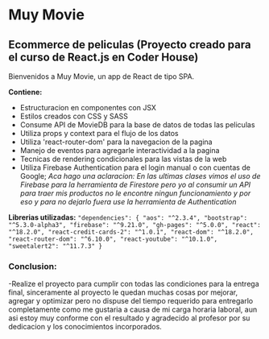 # **Muy Movie**

## **Ecommerce de peliculas** (Proyecto creado para el curso de React.js en Coder House)

Bienvenidos a Muy Movie, un app de React de tipo SPA.

**Contiene:**
- Estructuracion en componentes con JSX
- Estilos creados con CSS y SASS
- Consume API de MovieDB para la base de datos de todas las peliculas
- Utiliza props y context para el flujo de los datos
- Utiliza 'react-router-dom' para la navegacion de la pagina
- Manejo de eventos para agregarle interactividad a la pagina
- Tecnicas de rendering condicionales para las vistas de la web
- Utiliza Firebase Authentication para el login manual o con cuentas de Google;
    _Aca hago una aclaracion: En las ultimas clases vimos el uso de Firebase para la herramienta de Firestore pero yo al consumir un API para traer mis productos no le 
    encontre ningun funcionamiento  y por eso y para no dejarlo fuera use la herramienta de Authentication_

**Librerias utilizadas:**
`"dependencies": {
    "aos": "^2.3.4",
    "bootstrap": "^5.3.0-alpha3",
    "firebase": "^9.21.0",
    "gh-pages": "^5.0.0",
    "react": "^18.2.0",
    "react-credit-cards-2": "^1.0.1",
    "react-dom": "^18.2.0",
    "react-router-dom": "^6.10.0",
    "react-youtube": "^10.1.0",
    "sweetalert2": "^11.7.3"
  }`

  ### Conclusion:
  -Realize el proyecto para cumplir con todas las condiciones para la entrega final, sinceramente al proyecto le quedan muchas cosas por
  mejorar, agregar y optimizar pero no dispuse del tiempo requerido para entregarlo completamente como me gustaria a causa de mi carga horaria laboral, 
  aun asi estoy muy conforme con el resultado y agradecido al profesor por su dedicacion y los conocimientos incorporados.



